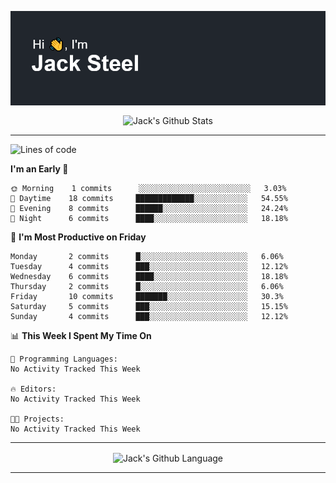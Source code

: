 <p align="center">
  <img align="center" src="https://github.com/JackSteel97/JackSteel97/blob/main/header.png?raw=true" alt="Hi, I'm Jack Steel" /> 
 </p>
<p align="center">
 <img align="center" src="https://github-readme-stats.vercel.app/api?username=jacksteel97&show_icons=true&count_private=true&theme=dracula" alt="Jack's Github Stats" /> 
</p>

<hr/>

<!--START_SECTION:waka-->
![Lines of code](https://img.shields.io/badge/From%20Hello%20World%20I%27ve%20Written-1.4%20million%20lines%20of%20code-blue)

**I'm an Early 🐤** 

```text
🌞 Morning    1 commits      ░░░░░░░░░░░░░░░░░░░░░░░░░   3.03% 
🌆 Daytime    18 commits     █████████████░░░░░░░░░░░░   54.55% 
🌃 Evening    8 commits      ██████░░░░░░░░░░░░░░░░░░░   24.24% 
🌙 Night      6 commits      ████░░░░░░░░░░░░░░░░░░░░░   18.18%

```
📅 **I'm Most Productive on Friday** 

```text
Monday       2 commits      █░░░░░░░░░░░░░░░░░░░░░░░░   6.06% 
Tuesday      4 commits      ███░░░░░░░░░░░░░░░░░░░░░░   12.12% 
Wednesday    6 commits      ████░░░░░░░░░░░░░░░░░░░░░   18.18% 
Thursday     2 commits      █░░░░░░░░░░░░░░░░░░░░░░░░   6.06% 
Friday       10 commits     ███████░░░░░░░░░░░░░░░░░░   30.3% 
Saturday     5 commits      ███░░░░░░░░░░░░░░░░░░░░░░   15.15% 
Sunday       4 commits      ███░░░░░░░░░░░░░░░░░░░░░░   12.12%

```


📊 **This Week I Spent My Time On** 

```text
💬 Programming Languages: 
No Activity Tracked This Week

🔥 Editors: 
No Activity Tracked This Week

🐱‍💻 Projects: 
No Activity Tracked This Week

```


<!--END_SECTION:waka-->

<hr/>

<p align="center">
    <img align="center" src="https://github-readme-stats.vercel.app/api/top-langs/?username=jacksteel97&langs_count=10&layout=compact&theme=dracula" alt="Jack's Github Language" /> 
</p>

<hr />
